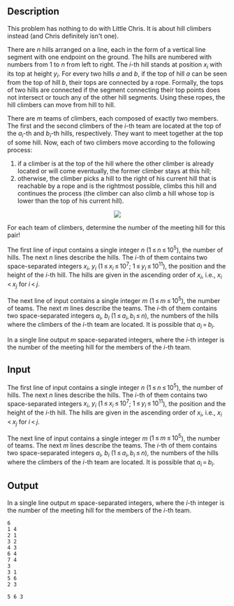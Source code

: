 ## Description

<div><p>This problem has nothing to do with Little Chris. It is about hill climbers instead (and Chris definitely isn't one).</p><p>There are <span class="tex-span"><i>n</i></span> hills arranged on a line, each in the form of a vertical line segment with one endpoint on the ground. The hills are numbered with numbers from 1 to <span class="tex-span"><i>n</i></span> from left to right. The <span class="tex-span"><i>i</i></span>-th hill stands at position <span class="tex-span"><i>x</i><sub class="lower-index"><i>i</i></sub></span> with its top at height <span class="tex-span"><i>y</i><sub class="lower-index"><i>i</i></sub></span>. For every two hills <span class="tex-span"><i>a</i></span> and <span class="tex-span"><i>b</i></span>, if the top of hill <span class="tex-span"><i>a</i></span> can be seen from the top of hill <span class="tex-span"><i>b</i></span>, their tops are connected by a rope. Formally, the tops of two hills are connected if the segment connecting their top points does not intersect or touch any of the other hill segments. Using these ropes, the hill climbers can move from hill to hill.</p><p>There are <span class="tex-span"><i>m</i></span> teams of climbers, each composed of exactly two members. The first and the second climbers of the <span class="tex-span"><i>i</i></span>-th team are located at the top of the <span class="tex-span"><i>a</i><sub class="lower-index"><i>i</i></sub></span>-th and <span class="tex-span"><i>b</i><sub class="lower-index"><i>i</i></sub></span>-th hills, respectively. They want to meet together at the top of some hill. Now, each of two climbers move according to the following process:</p><ol> <li> if a climber is at the top of the hill where the other climber is already located or will come eventually, the former climber stays at this hill; </li><li> otherwise, the climber picks a hill to the right of his current hill that is reachable by a rope and <span class="tex-font-style-bf">is the rightmost possible</span>, climbs this hill and continues the process (the climber can also climb a hill whose top is lower than the top of his current hill). </li></ol><center> <img class="tex-graphics" src="file://F2z3JN2t.png" style="max-width: 100.0%;max-height: 100.0%;"> </center><p>For each team of climbers, determine the number of the meeting hill for this pair!</p></div><div class="input-specification"><p>The first line of input contains a single integer <span class="tex-span"><i>n</i></span> (<span class="tex-span">1 ≤ <i>n</i> ≤ 10<sup class="upper-index">5</sup></span>), the number of hills. The next <span class="tex-span"><i>n</i></span> lines describe the hills. The <span class="tex-span"><i>i</i></span>-th of them contains two space-separated integers <span class="tex-span"><i>x</i><sub class="lower-index"><i>i</i></sub></span>, <span class="tex-span"><i>y</i><sub class="lower-index"><i>i</i></sub></span> (<span class="tex-span">1 ≤ <i>x</i><sub class="lower-index"><i>i</i></sub> ≤ 10<sup class="upper-index">7</sup></span>; <span class="tex-span">1 ≤ <i>y</i><sub class="lower-index"><i>i</i></sub> ≤ 10<sup class="upper-index">11</sup></span>), the position and the height of the <span class="tex-span"><i>i</i></span>-th hill. The hills are given in the ascending order of <span class="tex-span"><i>x</i><sub class="lower-index"><i>i</i></sub></span>, i.e., <span class="tex-span"><i>x</i><sub class="lower-index"><i>i</i></sub> &lt; <i>x</i><sub class="lower-index"><i>j</i></sub></span> for <span class="tex-span"><i>i</i> &lt; <i>j</i></span>.</p><p>The next line of input contains a single integer <span class="tex-span"><i>m</i></span> (<span class="tex-span">1 ≤ <i>m</i> ≤ 10<sup class="upper-index">5</sup></span>), the number of teams. The next <span class="tex-span"><i>m</i></span> lines describe the teams. The <span class="tex-span"><i>i</i></span>-th of them contains two space-separated integers <span class="tex-span"><i>a</i><sub class="lower-index"><i>i</i></sub></span>, <span class="tex-span"><i>b</i><sub class="lower-index"><i>i</i></sub></span> (<span class="tex-span">1 ≤ <i>a</i><sub class="lower-index"><i>i</i></sub>, <i>b</i><sub class="lower-index"><i>i</i></sub> ≤ <i>n</i></span>), the numbers of the hills where the climbers of the <span class="tex-span"><i>i</i></span>-th team are located. It is possible that <span class="tex-span"><i>a</i><sub class="lower-index"><i>i</i></sub> = <i>b</i><sub class="lower-index"><i>i</i></sub></span>.</p></div><div class="output-specification"><p>In a single line output <span class="tex-span"><i>m</i></span> space-separated integers, where the <span class="tex-span"><i>i</i></span>-th integer is the number of the meeting hill for the members of the <span class="tex-span"><i>i</i></span>-th team.</p></div>

## Input

<p>The first line of input contains a single integer <span class="tex-span"><i>n</i></span> (<span class="tex-span">1 ≤ <i>n</i> ≤ 10<sup class="upper-index">5</sup></span>), the number of hills. The next <span class="tex-span"><i>n</i></span> lines describe the hills. The <span class="tex-span"><i>i</i></span>-th of them contains two space-separated integers <span class="tex-span"><i>x</i><sub class="lower-index"><i>i</i></sub></span>, <span class="tex-span"><i>y</i><sub class="lower-index"><i>i</i></sub></span> (<span class="tex-span">1 ≤ <i>x</i><sub class="lower-index"><i>i</i></sub> ≤ 10<sup class="upper-index">7</sup></span>; <span class="tex-span">1 ≤ <i>y</i><sub class="lower-index"><i>i</i></sub> ≤ 10<sup class="upper-index">11</sup></span>), the position and the height of the <span class="tex-span"><i>i</i></span>-th hill. The hills are given in the ascending order of <span class="tex-span"><i>x</i><sub class="lower-index"><i>i</i></sub></span>, i.e., <span class="tex-span"><i>x</i><sub class="lower-index"><i>i</i></sub> &lt; <i>x</i><sub class="lower-index"><i>j</i></sub></span> for <span class="tex-span"><i>i</i> &lt; <i>j</i></span>.</p><p>The next line of input contains a single integer <span class="tex-span"><i>m</i></span> (<span class="tex-span">1 ≤ <i>m</i> ≤ 10<sup class="upper-index">5</sup></span>), the number of teams. The next <span class="tex-span"><i>m</i></span> lines describe the teams. The <span class="tex-span"><i>i</i></span>-th of them contains two space-separated integers <span class="tex-span"><i>a</i><sub class="lower-index"><i>i</i></sub></span>, <span class="tex-span"><i>b</i><sub class="lower-index"><i>i</i></sub></span> (<span class="tex-span">1 ≤ <i>a</i><sub class="lower-index"><i>i</i></sub>, <i>b</i><sub class="lower-index"><i>i</i></sub> ≤ <i>n</i></span>), the numbers of the hills where the climbers of the <span class="tex-span"><i>i</i></span>-th team are located. It is possible that <span class="tex-span"><i>a</i><sub class="lower-index"><i>i</i></sub> = <i>b</i><sub class="lower-index"><i>i</i></sub></span>.</p>

## Output

<p>In a single line output <span class="tex-span"><i>m</i></span> space-separated integers, where the <span class="tex-span"><i>i</i></span>-th integer is the number of the meeting hill for the members of the <span class="tex-span"><i>i</i></span>-th team.</p>





```input1
6
1 4
2 1
3 2
4 3
6 4
7 4
3
3 1
5 6
2 3

```




```output1
5 6 3 

```


